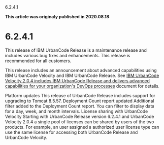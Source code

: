 





6.2.4.1

**This article was originaly published in 2020.08.18**


6.2.4.1
=======




This release of IBM UrbanCode Release is a maintenance release and includes various bug fixes and enhancements. This release is recommended for all customers.

This release includes an announcement about advanced capabilities using IBM UrbanCode Velocity and IBM UrbanCode Release. See [IBM UrbanCode Velocity 2.0.4 includes IBM UrbanCode Release and delivers advanced capabilities for your organization's DevOps processes](https://www-01.ibm.com/common/ssi/cgi-bin/ssialias?infotype=AN&subtype=CA&htmlfid=897/ENUS220-322&appname=USN) document for details.


Platform updates
This release of UrbanCode Release includes support for upgrading to Tomcat 8.5.57.
Deployment Count report updated
Additional filter added to the Deployment Count report. You can filter to display data for a day, week, and month intervals.
License sharing with UrbanCode Velocity
Starting with UrbanCode Release version 6.2.4.1 and UrbanCode Velocity 2.0.4 a single pool of licenses can be shared by users of the two products. For example, an user assigned a authorized user license type can use the same license for accessing both UrbanCode Release and UrbanCode Velocity.





